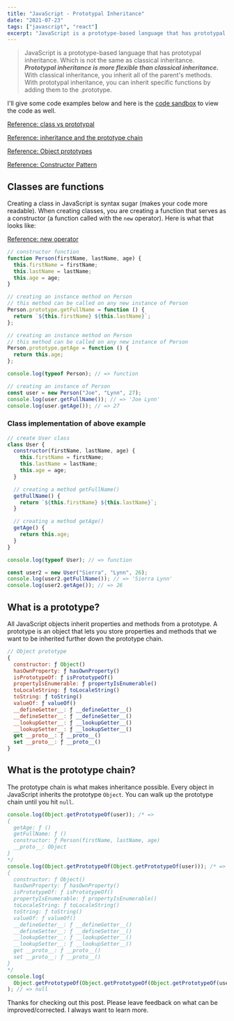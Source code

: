 ```yaml
---
title: "JavaScript - Prototypal Inheritance"
date: "2021-07-23"
tags: ["javascript", "react"]
excerpt: "JavaScript is a prototype-based language that has prototypal inheritance. Which is not the same as classical inheritance. Prototypal inheritance is more flexible than classical inheritance."
---
```


> JavaScript is a prototype-based language that has prototypal inheritance. Which is not the same as classical inheritance. **_Prototypal inheritance is more flexible than classical inheritance._** With classical inheritance, you inherit all of the parent's methods. With prototypal inheritance, you can inherit specific functions by adding them to the .prototype.

I'll give some code examples below and here is the [code sandbox](https://codesandbox.io/s/javascript-prototypal-inheritance-bnj91) to view the code as well.

[Reference: class vs prototypal](https://medium.com/javascript-scene/master-the-javascript-interview-what-s-the-difference-between-class-prototypal-inheritance-e4cd0a7562e9)

[Reference: inheritance and the prototype chain](https://developer.mozilla.org/en-US/docs/Web/JavaScript/Inheritance_and_the_prototype_chain)

[Reference: Object prototypes](https://developer.mozilla.org/en-US/docs/Learn/JavaScript/Objects/Object_prototypes)

[Reference: Constructor Pattern](https://www.educative.io/collection/page/5429798910296064/5725579815944192/5920633608208384)

## Classes are functions

Creating a class in JavaScript is syntax sugar (makes your code more readable). When creating classes, you are creating a function that serves as a constructor (a function called with the `new` operator). Here is what that looks like:

[Reference: new operator](https://developer.mozilla.org/en-US/docs/Web/JavaScript/Reference/Operators/new)

```js
// constructor function
function Person(firstName, lastName, age) {
  this.firstName = firstName;
  this.lastName = lastName;
  this.age = age;
}

// creating an instance method on Person
// this method can be called on any new instance of Person
Person.prototype.getFullName = function () {
  return `${this.firstName} ${this.lastName}`;
};

// creating an instance method on Person
// this method can be called on any new instance of Person
Person.prototype.getAge = function () {
  return this.age;
};

console.log(typeof Person); // => function

// creating an instance of Person
const user = new Person("Joe", "Lynn", 27);
console.log(user.getFullName()); // => 'Joe Lynn'
console.log(user.getAge()); // => 27
```

### Class implementation of above example

```js
// create User class
class User {
  constructor(firstName, lastName, age) {
    this.firstName = firstName;
    this.lastName = lastName;
    this.age = age;
  }

  // creating a method getFullName()
  getFullName() {
    return `${this.firstName} ${this.lastName}`;
  }

  // creating a method getAge()
  getAge() {
    return this.age;
  }
}

console.log(typeof User); // => function

const user2 = new User("Sierra", "Lynn", 26);
console.log(user2.getFullName()); // => 'Sierra Lynn'
console.log(user2.getAge()); // => 26
```

## What is a prototype?

All JavaScript objects inherit properties and methods from a prototype. A prototype is an object that lets you store properties and methods that we want to be inherited further down the prototype chain.

```js
// Object prototype
{
  constructor: ƒ Object()
  hasOwnProperty: ƒ hasOwnProperty()
  isPrototypeOf: ƒ isPrototypeOf()
  propertyIsEnumerable: ƒ propertyIsEnumerable()
  toLocaleString: ƒ toLocaleString()
  toString: ƒ toString()
  valueOf: ƒ valueOf()
  __defineGetter__: ƒ __defineGetter__()
  __defineSetter__: ƒ __defineSetter__()
  __lookupGetter__: ƒ __lookupGetter__()
  __lookupSetter__: ƒ __lookupSetter__()
  get __proto__: ƒ __proto__()
  set __proto__: ƒ __proto__()
}
```

## What is the prototype chain?

The prototype chain is what makes inheritance possible. Every object in JavaScript inherits the prototype `Object`. You can walk up the prototype chain until you hit `null`.

```js
console.log(Object.getPrototypeOf(user)); /* => 
{
  getAge: ƒ ()
  getFullName: ƒ ()
  constructor: ƒ Person(firstName, lastName, age)
  __proto__: Object
}
*/
console.log(Object.getPrototypeOf(Object.getPrototypeOf(user))); /* =>
{
  constructor: ƒ Object()
  hasOwnProperty: ƒ hasOwnProperty()
  isPrototypeOf: ƒ isPrototypeOf()
  propertyIsEnumerable: ƒ propertyIsEnumerable()
  toLocaleString: ƒ toLocaleString()
  toString: ƒ toString()
  valueOf: ƒ valueOf()
  __defineGetter__: ƒ __defineGetter__()
  __defineSetter__: ƒ __defineSetter__()
  __lookupGetter__: ƒ __lookupGetter__()
  __lookupSetter__: ƒ __lookupSetter__()
  get __proto__: ƒ __proto__()
  set __proto__: ƒ __proto__()
}
*/
console.log(
  Object.getPrototypeOf(Object.getPrototypeOf(Object.getPrototypeOf(user)))
); // => null
```

Thanks for checking out this post. Please leave feedback on what can be improved/corrected. I always want to learn more.

